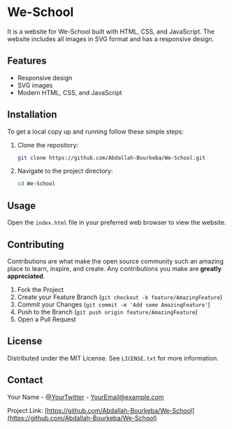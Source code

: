 # We-School

It is a website for We-School built with HTML, CSS, and JavaScript. The website includes all images in SVG format and has a responsive design.

## Features

- Responsive design
- SVG images
- Modern HTML, CSS, and JavaScript

## Installation

To get a local copy up and running follow these simple steps:

1. Clone the repository:
    ```sh
    git clone https://github.com/Abdallah-Bourkeba/We-School.git
    ```

2. Navigate to the project directory:
    ```sh
    cd We-School
    ```

## Usage

Open the `index.html` file in your preferred web browser to view the website.

## Contributing

Contributions are what make the open source community such an amazing place to learn, inspire, and create. Any contributions you make are **greatly appreciated**.

1. Fork the Project
2. Create your Feature Branch (`git checkout -b feature/AmazingFeature`)
3. Commit your Changes (`git commit -m 'Add some AmazingFeature'`)
4. Push to the Branch (`git push origin feature/AmazingFeature`)
5. Open a Pull Request

## License

Distributed under the MIT License. See `LICENSE.txt` for more information.

## Contact

Your Name - [@YourTwitter](https://twitter.com/YourTwitter) - YourEmail@example.com

Project Link: [https://github.com/Abdallah-Bourkeba/We-School](https://github.com/Abdallah-Bourkeba/We-School)

